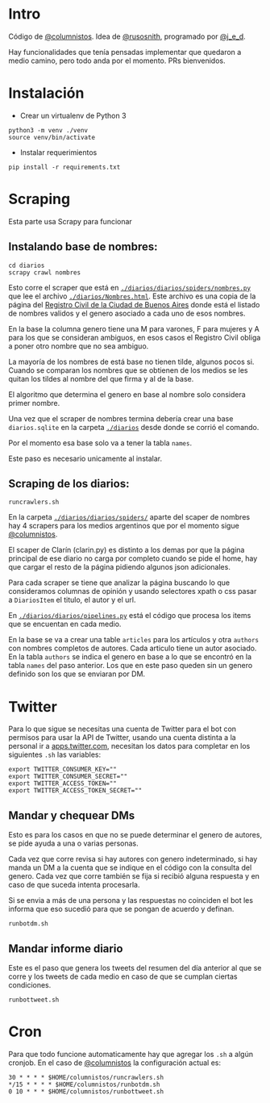 # Intro

Código de [@columnistos]. Idea de [@rusosnith](https://twitter.com/rusosnith), programado por [@j_e_d](https://twitter.com/j_e_d).

Hay funcionalidades que tenía pensadas implementar que quedaron a medio camino, pero todo anda por el momento. PRs bienvenidos.

# Instalación

- Crear un virtualenv de Python 3
```
python3 -m venv ./venv
source venv/bin/activate
```
- Instalar requerimientos
```
pip install -r requirements.txt
```

# Scraping

Esta parte usa Scrapy para funcionar

## Instalando base de nombres:

```
cd diarios
scrapy crawl nombres
```

Esto corre el scraper que está en [`./diarios/diarios/spiders/nombres.py`](diarios/diarios/spiders/nombres.py) que lee el archivo [`./diarios/Nombres.html`](diarios/Nombres.html). Este archivo es una copia de la página del [Registro Civil de la Ciudad de Buenos Aires](http://www.buenosaires.gob.ar/areas/registrocivil/nombres/busqueda/buscador_nombres.php?menu_id=16082) donde está el listado de nombres validos y el genero asociado a cada uno de esos nombres.

En la base la columna genero tiene una M para varones, F para mujeres y A para los que se consideran ambiguos, en esos casos el Registro Civil obliga a poner otro nombre que no sea ambiguo.

La mayoría de los nombres de está base no tienen tilde, algunos pocos si. Cuando se comparan los nombres que se obtienen de los medios se les quitan los tildes al nombre del que firma y al de la base.

El algoritmo que determina el genero en base al nombre solo considera primer nombre.

Una vez que el scraper de nombres termina debería crear una base `diarios.sqlite` en la carpeta [`./diarios`](diarios/) desde donde se corrió el comando. 

Por el momento esa base solo va a tener la tabla `names`.

Este paso es necesario unicamente al instalar.


## Scraping de los diarios:

```
runcrawlers.sh
```

En la carpeta [`./diarios/diarios/spiders/`](diarios/diarios/spiders/) aparte del scaper de nombres hay 4 scrapers para los medios argentinos que por el momento sigue [@columnistos].

El scaper de Clarín (clarin.py) es distinto a los demas por que la página principal de ese diario no carga por completo cuando se pide el home, hay que cargar el resto de la página pidiendo algunos json adicionales.

Para cada scraper se tiene que analizar la página buscando lo que consideramos columnas de opinión y usando selectores xpath o css pasar a `DiariosItem` el titulo, el autor y el url.

En [`./diarios/diarios/pipelines.py`](diarios/diarios/pipelines.py) está el código que procesa los items que se encuentan en cada medio.

En la base se va a crear una table `articles` para los artículos y otra `authors` con nombres completos de autores. Cada articulo tiene un autor asociado. En la tabla `authors` se indica el genero en base a lo que se encontró en la tabla `names` del paso anterior. Los que en este paso queden sin un genero definido son los que se enviaran por DM.

# Twitter

Para lo que sigue se necesitas una cuenta de Twitter para el bot con permisos para usar la API de Twitter, usando una cuenta distinta a la personal ir a [apps.twitter.com](https://apps.twitter.com/), necesitan los datos para completar en los siguientes `.sh` las variables:

```
export TWITTER_CONSUMER_KEY=""
export TWITTER_CONSUMER_SECRET=""
export TWITTER_ACCESS_TOKEN=""
export TWITTER_ACCESS_TOKEN_SECRET=""

```

## Mandar y chequear DMs 

Esto es para los casos en que no se puede determinar el genero de autores, se pide ayuda a una o varias personas.

Cada vez que corre revisa si hay autores con genero indeterminado, si hay manda un DM a la cuenta que se indique en el código con la consulta del genero. Cada vez que corre también se fija si recibió alguna respuesta y en caso de que suceda intenta procesarla.

Si se envia a más de una persona y las respuestas no coinciden el bot les informa que eso sucedió para que se pongan de acuerdo y definan.

```
runbotdm.sh
```

## Mandar informe diario

Este es el paso que genera los tweets del resumen del día anterior al que se corre y los tweets de cada medio en caso de que se cumplan ciertas condiciones.

```
runbottweet.sh
```

# Cron

Para que todo funcione automaticamente hay que agregar los `.sh` a algún cronjob. En el caso de [@columnistos] la configuración actual es:

```
30 * * * * $HOME/columnistos/runcrawlers.sh
*/15 * * * * $HOME/columnistos/runbotdm.sh
0 10 * * * $HOME/columnistos/runbottweet.sh
```


[@columnistos]: https://twitter.com/columnistos

